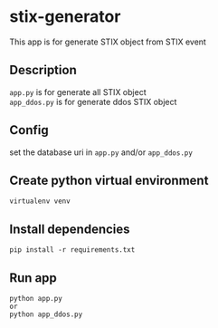 # stix-generator
This app is for generate STIX object from STIX event

## Description
`app.py` is for generate all STIX object \
`app_ddos.py` is for generate ddos STIX object

## Config
set the database uri in `app.py` and/or `app_ddos.py`

## Create python virtual environment
```
virtualenv venv
```

## Install dependencies
```
pip install -r requirements.txt
```

## Run app
```
python app.py
or 
python app_ddos.py
```